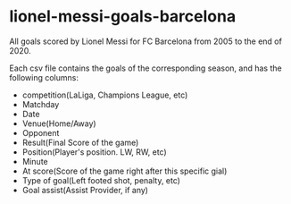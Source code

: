 # lionel-messi-goals-barcelona
All goals scored by Lionel Messi for FC Barcelona from 2005 to the end of 2020.

Each csv file contains the goals of the corresponding season, and has the following columns:

- competition(LaLiga, Champions League, etc)
- Matchday
- Date
- Venue(Home/Away)
- Opponent
- Result(Final Score of the game)
- Position(Player's position. LW, RW, etc)
- Minute
- At score(Score of the game right after this specific gial)
- Type of goal(Left footed shot, penalty, etc)
- Goal assist(Assist Provider, if any)
